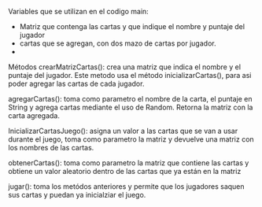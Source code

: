 Variables que se utilizan en el codigo main: 
- Matriz que contenga las cartas y que indique el nombre y puntaje del jugador
- cartas que se agregan, con dos mazo de cartas por jugador.
- 

Métodos
crearMatrizCartas(): crea una matriz que indica el nombre y el puntaje del jugador. Este metodo usa el método inicializarCartas(), para asi poder agregar las cartas de cada jugador.

agregarCartas(): toma como parametro el nombre de la carta, el puntaje en String y agrega cartas mediante el uso de Random. Retorna la matriz con la carta agregada.

InicializarCartasJuego(): asigna un valor a las cartas que se van a usar durante el juego, toma como parametro la matriz y devuelve una matriz con los nombres de las cartas.

obtenerCartas(): toma como parametro la matriz que contiene las cartas y obtiene un valor aleatorio dentro de las cartas que ya están en la matriz 

jugar(): toma los metódos anteriores y permite que los jugadores saquen sus cartas y puedan ya inicialziar el juego.